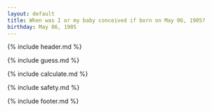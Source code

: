 ```yaml
---
layout: default
title: When was I or my baby conceived if born on May 06, 1905?
birthday: May 06, 1905
---
```


{% include header.md %}

{% include guess.md %}

{% include calculate.md %}

{% include safety.md %}

{% include footer.md %}



